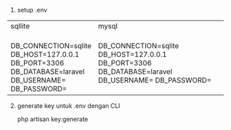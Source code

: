 1. setup .env <br>

<table>
    <tr>
        <td>sqllite</td>
        <td>mysql</td>
    </tr>
    <tr>
        <td>
        <br>DB_CONNECTION=sqlite
        <br>DB_HOST=127.0.0.1
        <br>DB_PORT=3306
        <br>DB_DATABASE=laravel
        <br>DB_USERNAME=
        <br>DB_PASSWORD=
        </td>
        <td>
        DB_CONNECTION=sqlite
        DB_HOST=127.0.0.1
        DB_PORT=3306
        DB_DATABASE=laravel
        DB_USERNAME=
        DB_PASSWORD=
        </td>
    </tr>

</table>

2. generate key untuk .env dengan CLI<br>

    php artisan key:generate


